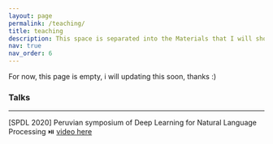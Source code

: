 ```yaml
---
layout: page
permalink: /teaching/
title: teaching
description: This space is separated into the Materials that I will show in my future, presentations and courses.
nav: true
nav_order: 6
---
```


For now, this page is empty, i will updating this soon, thanks :)

### Talks 

---
[SPDL 2020] Peruvian symposium of Deep Learning for Natural Language Processing :play_or_pause_button:  <a href="https://www.youtube.com/watch?v=X1XvJox64M0"> video here </a>
